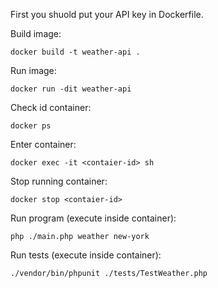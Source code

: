 First you shuold put your API key in Dockerfile.

Build image:
```
docker build -t weather-api .
```

Run image:
```
docker run -dit weather-api
```

Check id container:
```
docker ps
```

Enter container:
```
docker exec -it <contaier-id> sh
```

Stop running container:
```
docker stop <contaier-id>
```

Run program (execute inside container):
```
php ./main.php weather new-york
```

Run tests (execute inside container):
```
./vendor/bin/phpunit ./tests/TestWeather.php
```